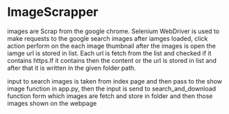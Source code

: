 # ImageScrapper
images are Scrap from the google chrome.
Selenium WebDriver is used to make requests to the google search images after iamges loaded, click action perform on the each image thumbnail after the images is open the iamge url is stored in list.
Each url is fetch from the list and checked if it contains https.If it contains then the content or the url is stored in list and after that it is written in the given folder path.

input to search images is taken from index page and then pass to the show image function in app.py, then the input is send to search_and_download function form which images are fetch and store in folder and then those images
shown on the webpage
